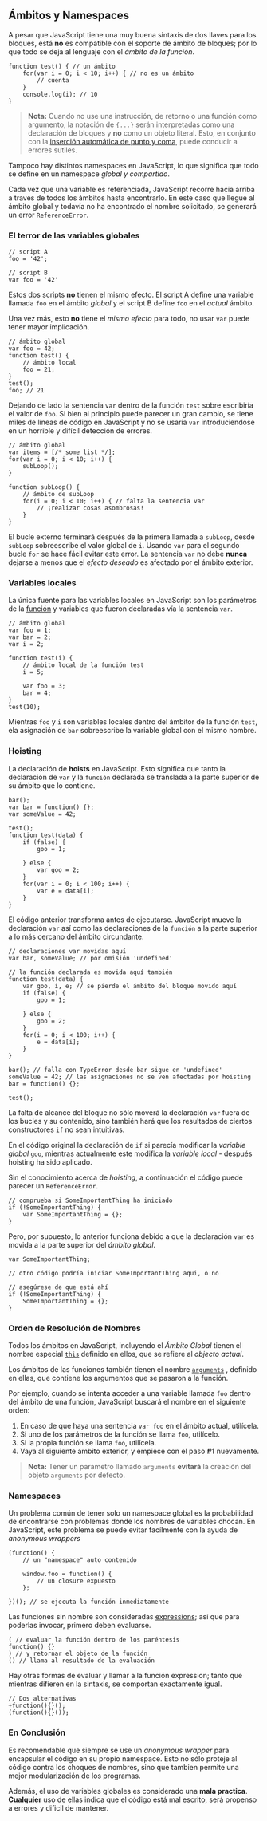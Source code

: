 ## Ámbitos y Namespaces

A pesar que JavaScript tiene una muy buena sintaxis de dos llaves para los bloques,
está **no** es compatible con el soporte de ámbito de bloques; por lo que todo se deja
al lenguaje con el *ámbito de la función*.

    function test() { // un ámbito
        for(var i = 0; i < 10; i++) { // no es un ámbito
            // cuenta
        }
        console.log(i); // 10
    }

> **Nota:** Cuando no use una instrucción, de retorno o una función como
> argumento, la notación de `{...}` serán interpretadas como una declaración de bloques y
> **no** como un objeto literal. Esto, en conjunto con la
> [inserción automática de punto y coma](#core.semicolon), puede conducir a errores sutiles.

Tampoco hay distintos namespaces en JavaScript, lo que significa que todo se define
en un namespace *global y compartido*.

Cada vez que una variable es referenciada, JavaScript recorre hacia arriba a través de todos
los ámbitos hasta encontrarlo. En este caso que llegue al ámbito global y todavía no ha
encontrado el nombre solicitado, se generará un error `ReferenceError`.

### El terror de las variables globales

    // script A
    foo = '42';

    // script B
    var foo = '42'

Estos dos scripts **no** tienen el mismo efecto. El script A define una variable
llamada `foo` en el ámbito *global* y el script B define `foo` en el 
*actual* ámbito.

Una vez más, esto **no** tiene el *mismo efecto* para todo, no usar `var` puede tener
mayor implicación.

    // ámbito global
    var foo = 42;
    function test() {
        // ámbito local
        foo = 21;
    }
    test();
    foo; // 21

Dejando de lado la sentencia `var` dentro de la función `test` sobre escribiría el
valor de `foo`. Si bien al principio puede parecer un gran cambio, se tiene
miles de líneas de código en JavaScript y no se usaría `var` introduciendose en un
horrible y difícil detección de errores.
    
    // ámbito global
    var items = [/* some list */];
    for(var i = 0; i < 10; i++) {
        subLoop();
    }

    function subLoop() {
        // ámbito de subLoop
        for(i = 0; i < 10; i++) { // falta la sentencia var
            // ¡realizar cosas asombrosas!
        }
    }
    
El bucle externo terminará después de la primera llamada a `subLoop`,  desde `subLoop`
sobreescribe el valor global de `i`. Usando `var` para el segundo bucle `for` se hace
fácil evitar este error. La sentencia `var` no debe **nunca** dejarse a menos que
el *efecto deseado* es afectado por el ámbito exterior.

### Variables locales

La única fuente para las variables locales en JavaScript son los parámetros de la
[función](#function.general) y variables que fueron declaradas vía la sentencia
`var`.

    // ámbito global
    var foo = 1;
    var bar = 2;
    var i = 2;

    function test(i) {
        // ámbito local de la función test
        i = 5;

        var foo = 3;
        bar = 4;
    }
    test(10);

Mientras `foo` y `i` son variables locales dentro del ámbitor de la función `test`,
ela asignación de `bar` sobreescribe la variable global con el mismo nombre.

### Hoisting

La declaración de **hoists** en JavaScript. Esto significa que tanto la declaración de `var` y
la `función` declarada se translada a la parte superior de su ámbito que lo contiene.

    bar();
    var bar = function() {};
    var someValue = 42;

    test();
    function test(data) {
        if (false) {
            goo = 1;

        } else {
            var goo = 2;
        }
        for(var i = 0; i < 100; i++) {
            var e = data[i];
        }
    }

El código anterior transforma antes de ejecutarse. JavaScript mueve
la declaración `var` así como las declaraciones de la `función` a la parte superior a
lo más cercano del ámbito circundante.

    // declaraciones var movidas aquí
    var bar, someValue; // por omisión 'undefined'

    // la función declarada es movida aquí también
    function test(data) {
        var goo, i, e; // se pierde el ámbito del bloque movido aquí
        if (false) {
            goo = 1;

        } else {
            goo = 2;
        }
        for(i = 0; i < 100; i++) {
            e = data[i];
        }
    }

    bar(); // falla con TypeError desde bar sigue en 'undefined'
    someValue = 42; // las asignaciones no se ven afectadas por hoisting
    bar = function() {};

    test();

La falta de alcance del bloque no sólo moverá la declaración `var` fuera de los bucles y
su contenido, sino también hará que los resultados de ciertos constructores `if`
no sean intuitivas.

En el código original la declaración de `if` si parecía modificar la *variable 
global* `goo`, mientras actualmente este modifica la *variable local* - después hoisting 
ha sido aplicado.

Sin el conocimiento acerca de *hoisting*, a continuación el código puede parecer
un `ReferenceError`.

    // comprueba si SomeImportantThing ha iniciado
    if (!SomeImportantThing) {
        var SomeImportantThing = {};
    }

Pero, por supuesto, lo anterior funciona debido a que la declaración `var` es movida
a la parte superior del *ámbito global*.

    var SomeImportantThing;

    // otro código podría iniciar SomeImportantThing aqui, o no

    // asegúrese de que está ahí
    if (!SomeImportantThing) {
        SomeImportantThing = {};
    }

### Orden de Resolución de Nombres

Todos los ámbitos en JavaScript, incluyendo el *Ámbito Global* tienen el nombre
especial [`this`](#function.this) definido en ellos, que se refiere al *objecto actual*.

Los ámbitos de las funciones también tienen el nombre [`arguments`](#function.arguments)
, definido en ellas, que contiene los argumentos que se pasaron a la función.

Por ejemplo, cuando se intenta acceder a una variable llamada `foo` dentro del 
ámbito de una función, JavaScript buscará el nombre en el siguiente orden:

 1. En caso de que haya una sentencia `var foo` en el ámbito actual, utilícela.
 2. Si uno de los parámetros de la función se llama `foo`, utilícelo.
 3. Si la propia función se llama `foo`, utilícela.
 4. Vaya al siguiente ámbito exterior, y empiece con el paso **#1** nuevamente.

> **Nota:** Tener un parametro llamado `arguments` **evitará** la creación
> del objeto `arguments` por defecto.

### Namespaces

Un problema común de tener solo un namespace global es la probabilidad de encontrarse
con problemas donde los nombres de variables chocan. En JavaScript, este problema se puede
evitar facílmente con la ayuda de *anonymous wrappers*

    (function() {
        // un "namespace" auto contenido
        
        window.foo = function() {
            // un closure expuesto
        };

    })(); // se ejecuta la función inmediatamente


Las funciones sin nombre son consideradas [expressions](#function.general); 
así que para poderlas invocar, primero deben evaluarse.

    ( // evaluar la función dentro de los paréntesis
    function() {}
    ) // y retornar el objeto de la función
    () // llama al resultado de la evaluación

Hay otras formas de evaluar y llamar a la función expression; tanto que
mientras difieren en la sintaxis, se comportan exactamente igual.

    // Dos alternativas
    +function(){}();
    (function(){}());

### En Conclusión

Es recomendable que siempre se use un *anonymous wrapper* para encapsular el código en 
su propio namespace. Esto no sólo proteje al código contra los choques de nombres,
sino que tambien permite una mejor modularización de los programas.

Además, el uso de variables globales es considerado una **mala practica**.
**Cualquier** uso de ellas indica que el código está mal escrito, será propenso a errores y 
dificil de mantener.
